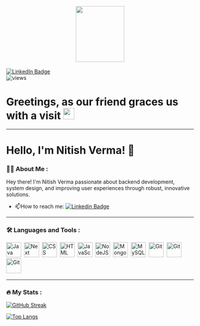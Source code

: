 <div id="header" align="center">
  <img src="https://media.giphy.com/media/jzHFPlw89eTqU/giphy.gif" width="130px" height="150px"/>
</div>
<br>

<div id="badges">
  <a href="https://www.linkedin.com/in/nitver20/">
    <img src="https://img.shields.io/badge/LinkedIn-blue?style=for-the-badge&logo=linkedin&logoColor=white" alt="LinkedIn Badge"/>
  </a>
</div>
<img src="https://komarev.com/ghpvc/?username=Nitish236&style=flat-square&color=blue" alt="views"/>

<h1>
  Greetings, as our friend graces us with a visit
  <img src="https://media.giphy.com/media/hvRJCLFzcasrR4ia7z/giphy.gif" width="30px"/>
</h1>

---

# Hello, I'm Nitish Verma! 👋

### :man_technologist: About Me :

Hey there! I'm Nitish Verma passionate about backend development, system design, and improving user experiences through robust, innovative solutions.

- :mailbox:How to reach me: [![Linkedin Badge](https://img.shields.io/badge/-kakbar-blue?style=flat&logo=Linkedin&logoColor=white)](https://www.linkedin.com/in/nitver20/)

---

### :hammer_and_wrench: Languages and Tools :

<div>
  <img src="https://cdn.jsdelivr.net/gh/devicons/devicon/icons/java/java-original-wordmark.svg" title="Java" alt="Java" width="40" height="40"/>&nbsp;
  <img src="https://cdn.rawgit.com/Nitish236/Nitish236/main/images/next-dot-js-svgrepo-com.svg" title="Next" alt="Next" width="40" height="40" />&nbsp;
  <img src="https://cdn.jsdelivr.net/gh/devicons/devicon/icons/css3/css3-original-wordmark.svg"  title="CSS3" alt="CSS" width="40" height="40"/>&nbsp;
  <img src="https://cdn.jsdelivr.net/gh/devicons/devicon/icons/html5/html5-original-wordmark.svg" title="HTML5" alt="HTML" width="40" height="40"/>&nbsp;
  <img src="https://cdn.jsdelivr.net/gh/devicons/devicon/icons/javascript/javascript-original.svg" title="JavaScript" alt="JavaScript" width="40" height="40"/>&nbsp;
  <img src="https://cdn.jsdelivr.net/gh/devicons/devicon/icons/nodejs/nodejs-plain-wordmark.svg" title="NodeJS" alt="NodeJS" width="40" height="40"/>&nbsp;
  <img src="https://cdn.jsdelivr.net/gh/devicons/devicon/icons/mongodb/mongodb-original-wordmark.svg" title="MongoDB"  alt="MongoDB" width="40" height="40"/>&nbsp;
  <img src="https://cdn.jsdelivr.net/gh/devicons/devicon/icons/mysql/mysql-original-wordmark.svg" title="MySQL"  alt="MySQL" width="40" height="40"/>&nbsp;
  <img src="https://cdn.rawgit.com/Nitish236/Nitish236/main/images/socket-dot-io-svgrepo-com.svg" title="VS Code" alt="Git" width="40" height="40"/>&nbsp;
  <img src="https://cdn.jsdelivr.net/gh/devicons/devicon/icons/git/git-original-wordmark.svg" title="Git" alt="Git" width="40" height="40"/>&nbsp;
  <img src="https://cdn.jsdelivr.net/gh/devicons/devicon/icons/vscode/vscode-original-wordmark.svg" title="VS Code" alt="Git" width="40" height="40"/>&nbsp;
</div>

---

### :fire: My Stats :

[![GitHub Streak](https://github-readme-streak-stats.herokuapp.com?user=Nitish236&theme=dark&hide_border=true&date_format=j%20M%5B%20Y%5D&mode=weekly&card_width=501)](https://git.io/streak-stats)

[![Top Langs](https://github-readme-stats.vercel.app/api/top-langs/?username=Nitish236&layout=compact&theme=vision-friendly-dark)](https://github.com/Nitish236/github-readme-stats)
